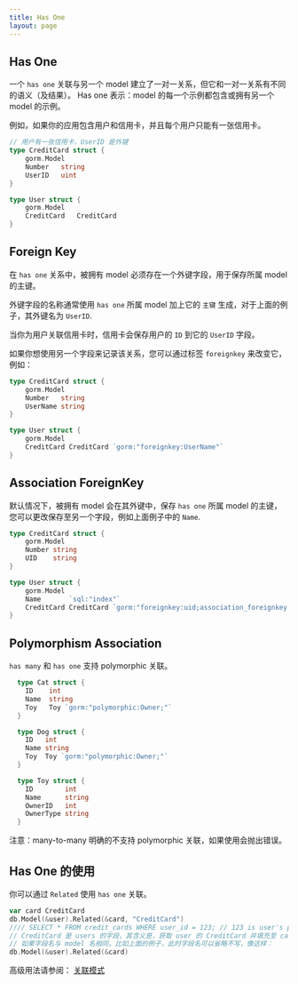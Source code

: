 ```yaml
---
title: Has One
layout: page
---
```


## Has One

一个 `has one` 关联与另一个 model 建立了一对一关系，但它和一对一关系有不同的语义（及结果）。 Has one 表示：model 的每一个示例都包含或拥有另一个 model 的示例。

例如，如果你的应用包含用户和信用卡，并且每个用户只能有一张信用卡。

```go
// 用户有一张信用卡，UserID 是外键
type CreditCard struct {
    gorm.Model
    Number   string
    UserID   uint
}

type User struct {
    gorm.Model
    CreditCard   CreditCard
}
```

## Foreign Key

在 `has one` 关系中，被拥有 model 必须存在一个外键字段，用于保存所属 model 的主键。

外键字段的名称通常使用 `has one` 所属 model 加上它的 `主键` 生成，对于上面的例子，其外键名为 `UserID`.

当你为用户关联信用卡时，信用卡会保存用户的 `ID` 到它的 `UserID` 字段。

如果你想使用另一个字段来记录该关系，您可以通过标签 `foreignkey` 来改变它， 例如：

```go
type CreditCard struct {
    gorm.Model
    Number   string
    UserName string
}

type User struct {
    gorm.Model
    CreditCard CreditCard `gorm:"foreignkey:UserName"`
}
```

## Association ForeignKey

默认情况下，被拥有 model 会在其外键中，保存 `has one` 所属 model 的主键，您可以更改保存至另一个字段，例如上面例子中的 `Name`.

```go
type CreditCard struct {
    gorm.Model
    Number string
    UID    string
}

type User struct {
    gorm.Model
    Name       `sql:"index"`
    CreditCard CreditCard `gorm:"foreignkey:uid;association_foreignkey:name"`
}
```

## Polymorphism Association

`has many` 和 `has one` 支持 polymorphic 关联。

```go
  type Cat struct {
    ID    int
    Name  string
    Toy   Toy `gorm:"polymorphic:Owner;"`
  }

  type Dog struct {
    ID   int
    Name string
    Toy  Toy `gorm:"polymorphic:Owner;"`
  }

  type Toy struct {
    ID        int
    Name      string
    OwnerID   int
    OwnerType string
  }
```

注意：many-to-many 明确的不支持 polymorphic 关联，如果使用会抛出错误。

## Has One 的使用

你可以通过 `Related` 使用 `has one` 关联。

```go
var card CreditCard
db.Model(&user).Related(&card, "CreditCard")
//// SELECT * FROM credit_cards WHERE user_id = 123; // 123 is user's primary key
// CreditCard 是 users 的字段，其含义是，获取 user 的 CreditCard 并填充至 card 变量
// 如果字段名与 model 名相同，比如上面的例子，此时字段名可以省略不写，像这样：
db.Model(&user).Related(&card)
```

高级用法请参阅： [关联模式](/docs/associations.html#Association-Mode)
